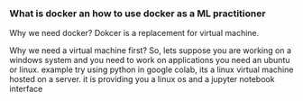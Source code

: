### What is docker an how to use docker as a ML practitioner

Why we need docker?
Dokcer is a replacement for virtual machine. 

Why we need a virtual machine first?
So, lets suppose you are working on a windows system and you need to work on applications you need an ubuntu or linux. 
example try using python in google colab, its a linux virtual machine hosted on a server. it is providing you a linux os and a jupyter notebook interface
